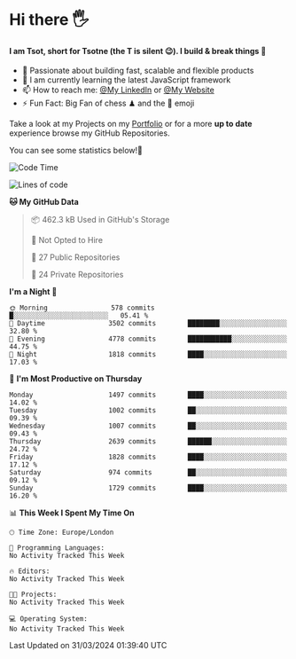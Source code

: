 # Hi there :raised_hand_with_fingers_splayed:
#### I am Tsot, short for Tsotne (the T is silent :wink:). I build & break things :space_invader:
- :telescope: Passionate about building fast, scalable and flexible products
- :seedling: I am currently learning the latest JavaScript framework 
- :mailbox: How to reach me: [@My LinkedIn](https://www.linkedin.com/in/tsotne-gvadzabia/) or [@My Website](https://tsotne.co.uk/contact)
- :zap: Fun Fact: Big Fan of chess ♟ and the 👾 emoji

Take a look at my Projects on my [Portfolio](https://tsotne.co.uk/) or for a more **up to date** experience browse my GitHub Repositories.

You can see some statistics below!:space_invader:
<!--START_SECTION:waka-->
![Code Time](http://img.shields.io/badge/Code%20Time-761%20hrs%202%20mins-blue)

![Lines of code](https://img.shields.io/badge/From%20Hello%20World%20I%27ve%20Written-4.9%20million%20lines%20of%20code-blue)

**🐱 My GitHub Data** 

> 📦 462.3 kB Used in GitHub's Storage 
 > 
> 🚫 Not Opted to Hire
 > 
> 📜 27 Public Repositories 
 > 
> 🔑 24 Private Repositories 
 > 
**I'm a Night 🦉** 

```text
🌞 Morning                578 commits         █░░░░░░░░░░░░░░░░░░░░░░░░   05.41 % 
🌆 Daytime                3502 commits        ████████░░░░░░░░░░░░░░░░░   32.80 % 
🌃 Evening                4778 commits        ███████████░░░░░░░░░░░░░░   44.75 % 
🌙 Night                  1818 commits        ████░░░░░░░░░░░░░░░░░░░░░   17.03 % 
```
📅 **I'm Most Productive on Thursday** 

```text
Monday                   1497 commits        ████░░░░░░░░░░░░░░░░░░░░░   14.02 % 
Tuesday                  1002 commits        ██░░░░░░░░░░░░░░░░░░░░░░░   09.39 % 
Wednesday                1007 commits        ██░░░░░░░░░░░░░░░░░░░░░░░   09.43 % 
Thursday                 2639 commits        ██████░░░░░░░░░░░░░░░░░░░   24.72 % 
Friday                   1828 commits        ████░░░░░░░░░░░░░░░░░░░░░   17.12 % 
Saturday                 974 commits         ██░░░░░░░░░░░░░░░░░░░░░░░   09.12 % 
Sunday                   1729 commits        ████░░░░░░░░░░░░░░░░░░░░░   16.20 % 
```


📊 **This Week I Spent My Time On** 

```text
🕑︎ Time Zone: Europe/London

💬 Programming Languages: 
No Activity Tracked This Week

🔥 Editors: 
No Activity Tracked This Week

🐱‍💻 Projects: 
No Activity Tracked This Week

💻 Operating System: 
No Activity Tracked This Week
```


 Last Updated on 31/03/2024 01:39:40 UTC
<!--END_SECTION:waka-->
